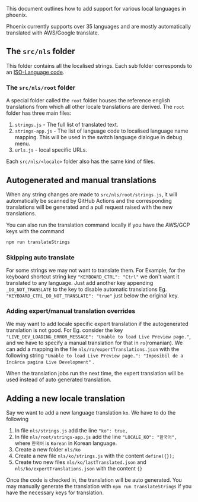 This document outlines how to add support for various local languages in phoenix.

Phoenix currently supports over 35 languages and are mostly automatically translated with AWS/Google translate.

## The `src/nls` folder
This folder contains all the localised strings. Each sub folder corresponds to an [ISO-Language code](https://www.w3schools.com/tags/ref_language_codes.asp).

### The `src/nls/root` folder
A special folder called the `root` folder houses the reference english translations from which all other locale
translations are derived. The `root` folder has three main files:
1. `strings.js` - The full list of translated text.
2. `strings-app.js` - The list of language code to localised language name mapping. This will be used in the switch
language dialogue in debug menu.
3. `urls.js` - local specific URLs.

Each `src/nls/<locale>` folder also has the same kind of files.

## Autogenerated and manual translations
When any string changes are made to `src/nls/root/strings.js`, it will automatically be scanned by GitHub Actions and the
corresponding translations will be generated and a pull request raised with the new translations.

You can also run the translation command locally if you have the AWS/GCP keys with the command
```bash
npm run translateStrings
```

### Skipping auto translate
For some strings we may not want to translate them. For Example, for the keyboard shortcut string key `"KEYBOARD_CTRL": "Ctrl"`
we don't want it translated to any language. Just add another key appending `_DO_NOT_TRANSLATE` to the key
to disable automatic translations Eg. `"KEYBOARD_CTRL_DO_NOT_TRANSLATE": "true"` just below the original key. 

### Adding expert/manual translation overrides
We may want to add locale specific expert translation if the autogenerated translation is not good.
For Eg. consider the key `"LIVE_DEV_LOADING_ERROR_MESSAGE": "Unable to load Live Preview page."`, and we have to specify
a manual translation for that in `ro`(romanian). We can add a mapping in the file `nls/ro/expertTranslations.json` with
the following string `"Unable to load Live Preview page.": "Imposibil de a încărca pagina Live Development"` .

When the translation jobs run the next time, the expert translation will be used instead of auto generated translation.

## Adding a new locale translation
Say we want to add a new language translation `ko`. We have to do the following
1. In file `nls/strings.js` add the line `"ko": true,`
2. In file `nls/root/strings-app.js` add the line `"LOCALE_KO": "한국어",` where `한국어` is `Korean` in Korean language.
3. Create a new folder `nls/ko`
4. Create a new file `nls/ko/strings.js` with the content `define({});`
5. Create two new files `nls/ko/lastTranslated.json` and `nls/ko/expertTranslations.json` with the content `{}`

Once the code is checked in, the translation will be auto generated. You may manually generate the translation with 
`npm run translateStrings` if you have the necessary keys for translation.
